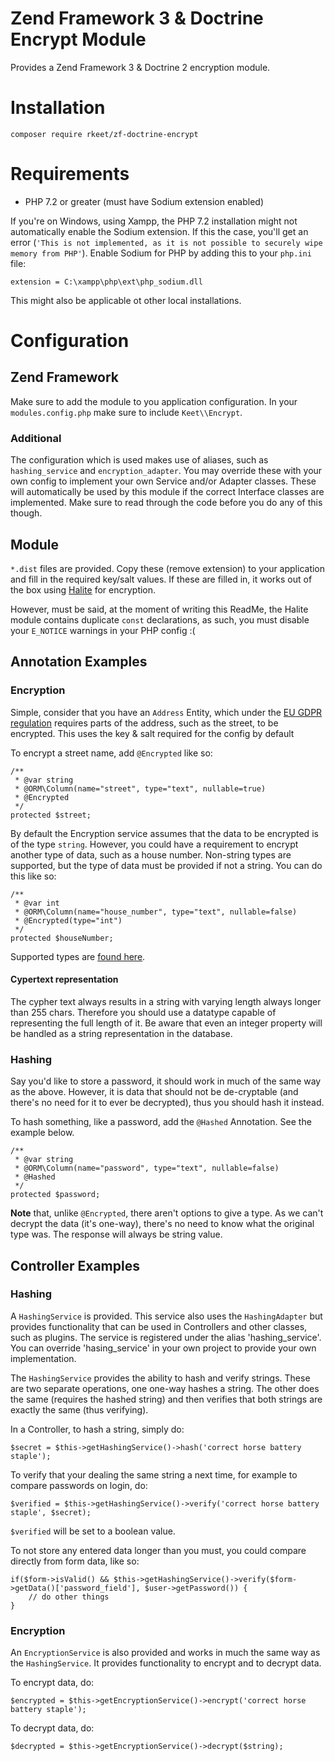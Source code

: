 # Zend Framework 3 & Doctrine Encrypt Module

Provides a Zend Framework 3 & Doctrine 2 encryption module.

# Installation

    composer require rkeet/zf-doctrine-encrypt
    
# Requirements

 * PHP 7.2 or greater (must have Sodium extension enabled)
 
If you're on Windows, using Xampp, the PHP 7.2 installation might not automatically enable the Sodium extension. If this
the case, you'll get an error (`'This is not implemented, as it is not possible to securely wipe memory from PHP'`). 
Enable Sodium for PHP by adding this to your `php.ini` file:

    extension = C:\xampp\php\ext\php_sodium.dll

This might also be applicable ot other local installations.  

# Configuration

## Zend Framework

Make sure to add the module to you application configuration. In your `modules.config.php` make sure to include 
`Keet\\Encrypt`.

### Additional

The configuration which is used makes use of aliases, such as `hashing_service` and `encryption_adapter`. You may override these with your own config to implement your own Service and/or Adapter classes. These will automatically be used by this module if the correct Interface classes are implemented. Make sure to read through the code before you do any of this though.

## Module

`*.dist` files are provided. Copy these (remove extension) to your application and fill in the required key/salt values. 
If these are filled in, it works out of the box using [Halite](https://github.com/paragonie/halite) for encryption. 

However, must be said, at the moment of writing this ReadMe, the Halite module contains duplicate `const` declarations,
as such, you must disable your `E_NOTICE` warnings in your PHP config :(

## Annotation Examples

### Encryption

Simple, consider that you have an `Address` Entity, which under the [EU GDPR regulation](https://www.eugdpr.org/)
requires parts of the address, such as the street, to be encrypted. This uses the key & salt required for the config
by default

To encrypt a street name, add `@Encrypted` like so: 

    /**
     * @var string
     * @ORM\Column(name="street", type="text", nullable=true)
     * @Encrypted
     */
    protected $street;
    
By default the Encryption service assumes that the data to be encrypted is of the type `string`. However, you could have
a requirement to encrypt another type of data, such as a house number. Non-string types are supported, but the type of data
must be provided if not a string. You can do this like so:

    /**
     * @var int
     * @ORM\Column(name="house_number", type="text", nullable=false)
     * @Encrypted(type="int")
     */
    protected $houseNumber;
    
Supported types are [found here](http://php.net/settype).

#### Cypertext representation
The cypher text always results in a string with varying length always longer than 255 chars.
Therefore you should use a datatype capable of representing the full length of it. 
Be aware that even an integer property will be handled as a string representation in the database.

### Hashing

Say you'd like to store a password, it should work in much of the same way as the above. However, it is data that should
not be de-cryptable (and there's no need for it to ever be decrypted), thus you should hash it instead.

To hash something, like a password, add the `@Hashed` Annotation. See the example below.

    /**
     * @var string
     * @ORM\Column(name="password", type="text", nullable=false)
     * @Hashed
     */
    protected $password;
    
**Note** that, unlike `@Encrypted`, there aren't options to give a type. As we can't decrypt the data (it's one-way), 
there's no need to know what the original type was. The response will always be string value.

## Controller Examples

### Hashing

A `HashingService` is provided. This service also uses the `HashingAdapter` but provides functionality that 
can be used in Controllers and other classes, such as plugins. The service is registered under the alias 'hashing_service'.
You can override 'hasing_service' in your own project to provide your own implementation. 

The `HashingService` provides the ability to hash and verify strings. These are two separate operations, one one-way 
hashes a string. The other does the same (requires the hashed string) and then verifies that both strings are 
exactly the same (thus verifying).

In a Controller, to hash a string, simply do:

    $secret = $this->getHashingService()->hash('correct horse battery staple');
    
To verify that your dealing the same string a next time, for example to compare passwords on login, do:

    $verified = $this->getHashingService()->verify('correct horse battery staple', $secret);
    
`$verified` will be set to a boolean value. 

To not store any entered data longer than you must, you could compare directly from form data, like so:

    if($form->isValid() && $this->getHashingService()->verify($form->getData()['password_field'], $user->getPassword()) {
        // do other things
    }
 
### Encryption
 
An `EncryptionService` is also provided and works in much the same way as the `HashingService`. It provides functionality to encrypt and to decrypt data. 

To encrypt data, do:

    $encrypted = $this->getEncryptionService()->encrypt('correct horse battery staple');
    
To decrypt data, do: 

    $decrypted = $this->getEncryptionService()->decrypt($string);
